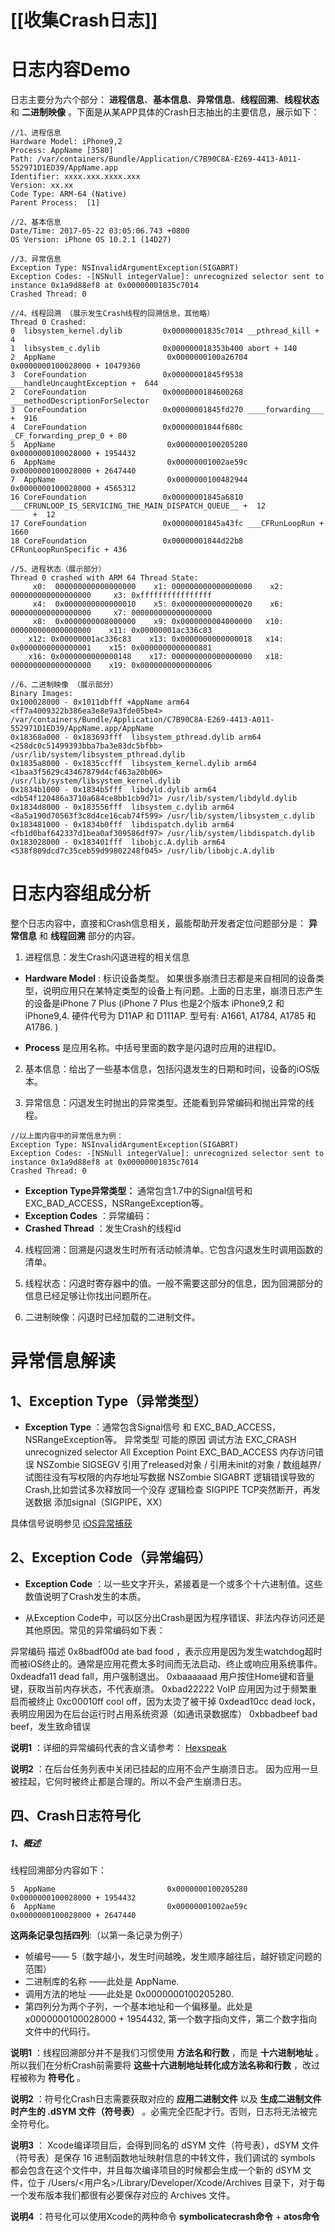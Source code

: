 # [[收集Crash日志]]

# 日志内容Demo

日志主要分为六个部分： **进程信息**、**基本信息**、**异常信息**、**线程回溯**、**线程状态** 和 **二进制映像** 。下面是从某APP具体的Crash日志抽出的主要信息，展示如下：

```
//1、进程信息
Hardware Model: iPhone9,2
Process: AppName [3580]
Path: /var/containers/Bundle/Application/C7B90C8A-E269-4413-A011-552971D1ED39/AppName.app
Identifier: xxxx.xxx.xxxx.xxx
Version: xx.xx
Code Type: ARM-64 (Native)
Parent Process:  [1]
```

```
//2、基本信息
Date/Time: 2017-05-22 03:05:06.743 +0800
OS Version: iPhone OS 10.2.1 (14D27)
```

```
//3、异常信息
Exception Type: NSInvalidArgumentException(SIGABRT)
Exception Codes: -[NSNull integerValue]: unrecognized selector sent to instance 0x1a9d88ef8 at 0x00000001835c7014
Crashed Thread: 0
```

```
//4、线程回溯 （展示发生Crash线程的回溯信息，其他略）
Thread 0 Crashed: 
0  libsystem_kernel.dylib         0x00000001835c7014 __pthread_kill + 4
1  libsystem_c.dylib              0x000000018353b400 abort + 140
2  AppName                         0x0000000100a26704 0x0000000100028000 + 10479360
3  CoreFoundation                 0x00000001845f9538 ___handleUncaughtException +  644
2  CoreFoundation                 0x0000000184600268 ___methodDescriptionForSelector
3  CoreFoundation                 0x00000001845fd270 ____forwarding___ +  916
4  CoreFoundation                 0x00000001844f680c _CF_forwarding_prep_0 + 80
5  AppName                         0x0000000100205280 0x0000000100028000 + 1954432
6  AppName                         0x00000001002ae59c 0x0000000100028000 + 2647440
7  AppName                         0x0000000100482944 0x0000000100028000 + 4565312
16 CoreFoundation                 0x00000001845a6810 ___CFRUNLOOP_IS_SERVICING_THE_MAIN_DISPATCH_QUEUE__ +  12
     +  12
17 CoreFoundation                 0x00000001845a43fc ___CFRunLoopRun +  1660
18 CoreFoundation                 0x00000001844d22b8 CFRunLoopRunSpecific + 436
```

```
//5、进程状态（展示部分）
Thread 0 crashed with ARM 64 Thread State:
     x0:  000000000000000000    x1: 000000000000000000    x2: 000000000000000000     x3: 0xffffffffffffffff
     x4:  0x0000000000000010    x5: 0x0000000000000020    x6: 000000000000000000     x7: 000000000000000000
     x8:  0x0000000008000000    x9: 0x0000000004000000   x10: 000000000000000000    x11: 0x00000001ac336c83
    x12: 0x00000001ac336c83    x13: 0x0000000000000018   x14: 0x0000000000000001    x15: 0x0000000000000881
    x16: 0x0000000000000148    x17: 000000000000000000   x18: 000000000000000000    x19: 0x0000000000000006
```

```
//6、二进制映像 （展示部分）
Binary Images:
0x100028000 - 0x1011dbfff +AppName arm64 <ff7a4009322b386ea3e8e9a3fde05be4> /var/containers/Bundle/Application/C7B90C8A-E269-4413-A011-552971D1ED39/AppName.app/AppName
0x18368a000 - 0x183693fff  libsystem_pthread.dylib arm64 <258dc0c51499393bba7ba3e83dc5bfbb> /usr/lib/system/libsystem_pthread.dylib
0x1835a8000 - 0x1835ccfff  libsystem_kernel.dylib arm64 <1baa3f5629c43467879d4cf463a20b06> /usr/lib/system/libsystem_kernel.dylib
0x1834b1000 - 0x1834b5fff  libdyld.dylib arm64 <db54f120486a3710a684ce8bb1cb9d71> /usr/lib/system/libdyld.dylib
0x1834d8000 - 0x183556fff  libsystem_c.dylib arm64 <8a5a190d70563f3c8d4ce16cab74f599> /usr/lib/system/libsystem_c.dylib
0x183481000 - 0x1834b0fff  libdispatch.dylib arm64 <fb1d0baf642337d1bea0af309586df97> /usr/lib/system/libdispatch.dylib
0x183028000 - 0x183401fff  libobjc.A.dylib arm64 <538f809dcd7c35ceb59d99802248f045> /usr/lib/libobjc.A.dylib
```

# 日志内容组成分析

整个日志内容中，直接和Crash信息相关，最能帮助开发者定位问题部分是： **异常信息** 和 **线程回溯** 部分的内容。

1) 进程信息：发生Crash闪退进程的相关信息

* **Hardware Model** : 标识设备类型。 如果很多崩溃日志都是来自相同的设备类型，说明应用只在某特定类型的设备上有问题。上面的日志里，崩溃日志产生的设备是iPhone 7 Plus (iPhone 7 Plus 也是2个版本 iPhone9,2 和 iPhone9,4. 硬件代号为 D11AP 和 D111AP. 型号有: A1661, A1784, A1785 和 A1786. )

* **Process** 是应用名称。中括号里面的数字是闪退时应用的进程ID。

2) 基本信息：给出了一些基本信息，包括闪退发生的日期和时间，设备的iOS版本。

3) 异常信息：闪退发生时抛出的异常类型。还能看到异常编码和抛出异常的线程。

```
//以上面内容中的异常信息为例：
Exception Type: NSInvalidArgumentException(SIGABRT)
Exception Codes: -[NSNull integerValue]: unrecognized selector sent to instance 0x1a9d88ef8 at 0x00000001835c7014
Crashed Thread: 0
```

* **Exception Type异常类型：** 通常包含1.7中的Signal信号和EXC_BAD_ACCESS，NSRangeException等。
* **Exception Codes** ：异常编码：
* **Crashed Thread** ：发生Crash的线程id

4) 线程回溯：回溯是闪退发生时所有活动帧清单。它包含闪退发生时调用函数的清单。

5) 线程状态：闪退时寄存器中的值。一般不需要这部分的信息，因为回溯部分的信息已经足够让你找出问题所在。

6) 二进制映像：闪退时已经加载的二进制文件。

# 异常信息解读

##  1、Exception Type（异常类型）

* **Exception Type** ：通常包含Signal信号 和 EXC_BAD_ACCESS，NSRangeException等。
异常类型 可能的原因 调试方法     EXC_CRASH unrecognized selector All Exception Point   EXC_BAD_ACCESS 内存访问错误 NSZombie   SIGSEGV 引用了released对象 / 引用未init的对象 / 数组越界/ 试图往没有写权限的内存地址写数据 NSZombie   SIGABRT 逻辑错误导致的Crash,比如尝试多次释放同一个没存 逻辑检查   SIGPIPE TCP突然断开，再发送数据 添加signal（SIGPIPE，XX）

具体信号说明参见 [iOS异常捕获](https://link.juejin.im?target=http%3A%2F%2Fwww.iosxxx.com%2Fblog%2F2015-08-29-iosyi-chang-bu-huo.html)

## 2、Exception Code（异常编码）

* **Exception Code** ：以一些文字开头，紧接着是一个或多个十六进制值。这些数值说明了Crash发生的本质。

* 从Exception Code中，可以区分出Crash是因为程序错误、非法内存访问还是其他原因。常见的异常编码如下表：

异常编码 描述     0x8badf00d ate bad food ，表示应用是因为发生watchdog超时而被iOS终止的。通常是应用花费太多时间而无法启动、终止或响应用系统事件。   0xdeadfa11 dead fall，用户强制退出。   0xbaaaaaad 用户按住Home键和音量键，获取当前内存状态，不代表崩溃。   0xbad22222 VoIP 应用因为过于频繁重启而被终止   0xc00010ff cool off，因为太烫了被干掉   0xdead10cc dead lock，表明应用因为在后台运行时占用系统资源（如通讯录数据库）   0xbbadbeef bad beef，发生致命错误

**说明1** ：详细的异常编码代表的含义请参考： [Hexspeak](https://link.juejin.im?target=https%3A%2F%2Fen.wikipedia.org%2Fwiki%2FHexspeak)

**说明2** ：在后台任务列表中关闭已挂起的应用不会产生崩溃日志。 因为应用一旦被挂起，它何时被终止都是合理的。所以不会产生崩溃日志。

## 四、Crash日志符号化

##### 1、概述

线程回溯部分内容如下：

```
5  AppName                         0x0000000100205280 0x0000000100028000 + 1954432
6  AppName                         0x00000001002ae59c 0x0000000100028000 + 2647440
```

**这两条记录包括四列**:（以第一条记录为例子）

* 帧编号—— 5（数字越小，发生时间越晚，发生顺序越往后，越好锁定问题的范围）
* 二进制库的名称 ——此处是 AppName.
* 调用方法的地址 ——此处是 0x0000000100205280.
* 第四列分为两个子列，一个基本地址和一个偏移量。此处是 x0000000100028000 + 1954432, 第一个数字指向文件，第二个数字指向文件中的代码行。

**说明1** ：线程回溯部分并不是我们习惯使用 **方法名和行数** ，而是 **十六进制地址** 。所以我们在分析Crash前需要将 **这些十六进制地址转化成方法名称和行数** ，改过程被称为 **符号化** 。

**说明2** ：符号化Crash日志需要获取对应的 **应用二进制文件** 以及 **生成二进制文件时产生的 .dSYM 文件（符号表）** 。必需完全匹配才行。否则，日志将无法被完全符号化。

**说明3** ： Xcode编译项目后，会得到同名的 dSYM 文件（符号表），dSYM 文件（符号表）是保存 16 进制函数地址映射信息的中转文件，我们调试的 symbols 都会包含在这个文件中，并且每次编译项目的时候都会生成一个新的 dSYM 文件，位于 /Users/<用户名>/Library/Developer/Xcode/Archives 目录下，对于每一个发布版本我们都很有必要保存对应的 Archives 文件。

**说明4** ：符号化可以使用Xcode的两种命令 **symbolicatecrash命令** + **atos命令** 